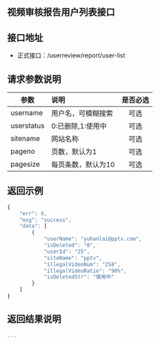 视频审核报告用户列表接口
----------

接口地址
----------
  * 正式接口：/userreview/report/user-list

请求参数说明
----------
|  参数         |说明          |是否必选|
| ------------- |:-------------|:-----:|
| username       | 用户名，可模糊搜索 |可选    |
| userstatus | 0:已删除,1:使用中 |可选    |
| sitename     | 网站名称  |可选    |
| pageno      | 页数，默认为1 |可选    |
| pagesize      | 每页条数，默认为10 |可选    |
返回示例
----------
```javascript
{
    "err": 0,
    "msg": "success",
    "data": [
        {
            "userName": "yuhanlai@pptv.com",
            "isDeleted": "0",
            "userId": "25",
            "siteName": "pptv",
            "illegalVideoNum": "258",
            "illegalVideoRatio": "90%",
            "isDeletedStr": "使用中"
        }
    ]
}
```

返回结果说明
----------
```javascript
...
```